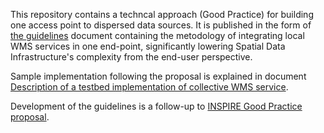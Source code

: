 This repository contains a techncal approach (Good Practice) for building one  access point to dispersed data sources. It is published in the form of [the guidelines](https://github.com/marty1357/gp-single-access-point/blob/main/gp-single-access-point.md) document containing the metodology of integrating local WMS services in one end-point, significantly lowering Spatial Data Infrastructure's complexity from the end-user perspective.

Sample implementation following the proposal is explained in document [Description of a testbed implementation of collective WMS service](sample-implementation.md).

Development of the guidelines is a follow-up to [INSPIRE Good Practice proposal](https://inspire.ec.europa.eu/good-practice/building-one-access-point-dispersed-data-sources).

